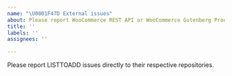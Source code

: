 ```yaml
---
name: "\U0001F47D External issues"
about: Please report WooCommerce REST API or WooCommerce Gutenberg Products Blocks issues directly to their respective repositories.
title: ''
labels: ''
assignees: ''

---
```


Please report LISTTOADD issues directly to their respective repositories.
